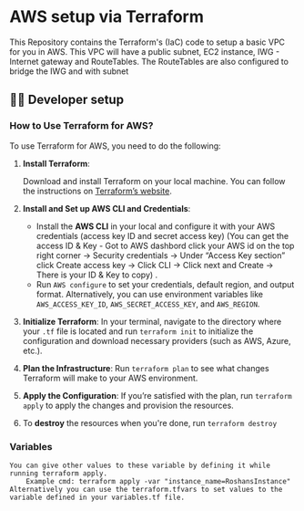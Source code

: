 # AWS setup via Terraform
 
This Repository contains the Terraform's (IaC) code to setup a basic VPC for you in AWS. This VPC will have a public subnet, EC2 instance, IWG - Internet gateway and RouteTables. The RouteTables are also configured to bridge the IWG and with subnet

## 🧑‍💻 Developer setup

### How to Use Terraform for AWS?

To use Terraform for AWS, you need to do the following:

1. **Install Terraform**:
    
    Download and install Terraform on your local machine. You can follow the instructions on [Terraform’s website](https://www.terraform.io/downloads.html).
    
2. **Install and Set up AWS CLI and Credentials**:
    - Install the **AWS CLI** in your local and configure it with your AWS credentials (access key ID and secret access key) (You can get the access ID & Key - Got to AWS dashbord click your AWS id on the top right corner → Security credentials → Under “Access Key section” click Create access key → Click CLI → Click next and Create → There is your ID & Key to copy) .
    - Run `AWS configure` to set your credentials, default region, and output format. Alternatively, you can use environment variables like `AWS_ACCESS_KEY_ID`, `AWS_SECRET_ACCESS_KEY`, and `AWS_REGION`.

4. **Initialize Terraform**:
    In your terminal, navigate to the directory where your `.tf` file is located and run `terraform init` to initialize the configuration and download necessary providers (such as AWS, Azure, etc.).

5. **Plan the Infrastructure**:
    Run `terraform plan` to see what changes Terraform will make to your AWS environment.

6. **Apply the Configuration**:
If you’re satisfied with the plan, run `terraform apply` to apply the changes and provision the resources.

7. To **destroy** the resources when you're done, run `terraform destroy`

### Variables
    You can give other values to these variable by defining it while running terraform apply.
        Example cmd: terraform apply -var "instance_name=RoshansInstance"
    Alternatively you can use the terraform.tfvars to set values to the variable defined in your variables.tf file.